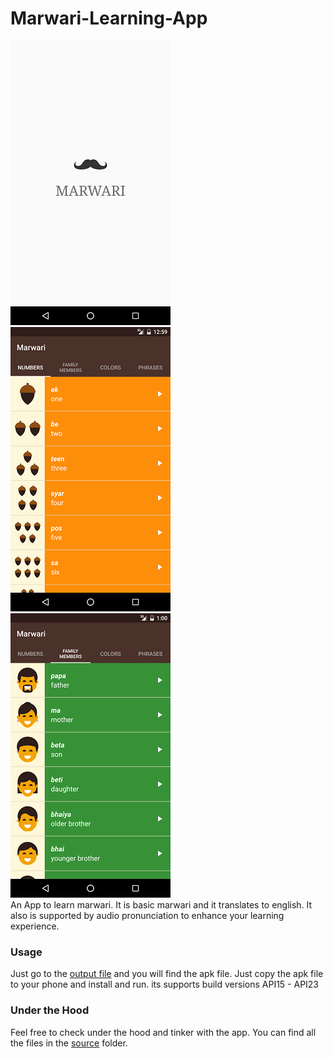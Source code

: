 # Marwari-Learning-App
  
  ![splash screen](https://github.com/vijayj3/Marwari-Learning-App/blob/master/screenshots/splash1.png) ![numbers screen](https://github.com/vijayj3/Marwari-Learning-App/blob/master/screenshots/numbers1.png) ![family screen](https://github.com/vijayj3/Marwari-Learning-App/blob/master/screenshots/family1.png)  
  An App to learn marwari. It is basic marwari and it translates to english. It also is supported by audio pronunciation to enhance your learning experience.
  
### Usage

  Just go to the [output file](https://github.com/vijayj3/Marwari-Learning-App/tree/master/outputs) and you will find the apk file. Just copy the apk file to your phone and install and run. its supports build versions API15 - API23
  
### Under the Hood

  Feel free to check under the hood and tinker with the app. You can find all the files in the [source](https://github.com/vijayj3/Marwari-Learning-App/tree/master/src/main) folder.
